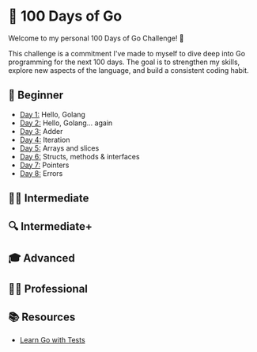 # 📆 100 Days of Go

Welcome to my personal 100 Days of Go Challenge! 🚀

This challenge is a commitment I've made to myself to dive deep into Go programming for the next 100 days. The goal is to strengthen my skills, explore new aspects of the language, and build a consistent coding habit.

## 🌱 Beginner

- [Day 1:](day001) Hello, Golang
- [Day 2:](day002) Hello, Golang... again
- [Day 3:](day003) Adder
- [Day 4:](day004) Iteration
- [Day 5:](day005) Arrays and slices
- [Day 6:](day006) Structs, methods & interfaces
- [Day 7:](day007) Pointers
- [Day 8:](day008) Errors

## 🚴‍♂️ Intermediate

## 🔍 Intermediate+

## 🎓 Advanced

## 🧑‍💻 Professional

## 📚 Resources

- [Learn Go with Tests](https://quii.gitbook.io/learn-go-with-tests/)
